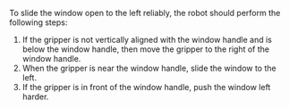 To slide the window open to the left reliably, the robot should perform the following steps:

1. If the gripper is not vertically aligned with the window handle and is below the window handle, then move the gripper to the right of the window handle.
2. When the gripper is near the window handle, slide the window to the left.
3. If the gripper is in front of the window handle, push the window left harder.